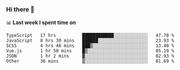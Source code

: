 ### Hi there 👋

<!--
**DBvc/DBvc** is a ✨ _special_ ✨ repository because its `README.md` (this file) appears on your GitHub profile.

Here are some ideas to get you started:

- 🔭 I’m currently working on ...
- 🌱 I’m currently learning ...
- 👯 I’m looking to collaborate on ...
- 🤔 I’m looking for help with ...
- 💬 Ask me about ...
- 📫 How to reach me: ...
- 😄 Pronouns: ...
- ⚡ Fun fact: ...
-->

📊 **Last week I spent time on**
<!--START_SECTION:waka-->

```text
TypeScript   17 hrs          ████████████░░░░░░░░░░░░░   47.78 %
JavaScript   8 hrs 30 mins   ██████░░░░░░░░░░░░░░░░░░░   23.93 %
SCSS         4 hrs 46 mins   ███▒░░░░░░░░░░░░░░░░░░░░░   13.40 %
Vue.js       1 hr 50 mins    █▒░░░░░░░░░░░░░░░░░░░░░░░   05.19 %
JSON         1 hr 2 mins     ▓░░░░░░░░░░░░░░░░░░░░░░░░   02.93 %
Other        36 mins         ▒░░░░░░░░░░░░░░░░░░░░░░░░   01.69 %
```

<!--END_SECTION:waka-->
